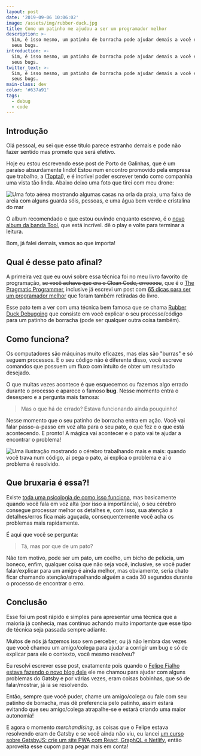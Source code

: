 ```yaml
---
layout: post
date: '2019-09-06 10:06:02'
image: /assets/img/rubber-duck.jpg
title: Como um patinho me ajudou a ser um programador melhor
description: >-
  Sim, é isso mesmo, um patinho de borracha pode ajudar demais a você encontrar
  seus bugs.
introduction: >-
  Sim, é isso mesmo, um patinho de borracha pode ajudar demais a você encontrar
  seus bugs.
twitter_text: >-
  Sim, é isso mesmo, um patinho de borracha pode ajudar demais a você encontrar
  seus bugs.
main-class: dev
color: '#637a91'
tags:
  - debug
  - code
---
```


## Introdução

Olá pessoal, eu sei que esse título parece estranho demais e pode não fazer sentido mas prometo que será efetivo.

Hoje eu estou escrevendo esse post de Porto de Galinhas, que é um paraíso absurdamente lindo! Estou num encontro promovido pela empresa que trabalho, a ([Toptal](https://www.toptal.com/)), e é incrível poder escrever tendo como companhia uma vista tão linda. Abaixo deixo uma foto que tirei com meu drone:

![Uma foto aérea mostrando algumas casas na orla da praia, uma faixa de areia com alguns guarda sóis, pessoas, e uma água bem verde e cristalina do mar](/assets/img/porto-de-galinhas.jpeg)

O album recomendado e que estou ouvindo enquanto escrevo, é o [novo album da banda Tool](https://open.spotify.com/album/7acEciVtnuTzmwKptkjth5?si=P4isRw-xSuOcVS1F26rPJA), que está incrível. dê o play e volte para terminar a leitura.

Bom, já falei demais, vamos ao que importa!

## Qual é desse pato afinal?

A primeira vez que eu ouvi sobre essa técnica foi no meu livro favorito de programação, ~~se você achava que era o Clean Code, erroooou~~, que é o [The Pragmatic Programmer](https://www.amazon.com.br/Pragmatic-Programmer-Journeyman-Master/dp/020161622X), inclusive já escrevi um post com [65 dicas para ser um programador melhor](https://willianjusten.com.br/65-dicas-para-ser-um-programador-melhor/) que foram também retiradas do livro.

Esse pato tem a ver com uma técnica bem famosa que se chama [Rubber Duck Debugging](https://rubberduckdebugging.com/) que consiste em você explicar o seu processo/código para um patinho de borracha (pode ser qualquer outra coisa também).

## Como funciona?

Os computadores são máquinas muito eficazes, mas elas são "burras" e só seguem processos. E o seu código não é diferente disso, você escreve comandos que possuem um fluxo com intuito de obter um resultado desejado.

O que muitas vezes acontece é que esquecemos ou fazemos algo errado durante o processo e aparece o famoso **bug**. Nesse momento entra o desespero e a pergunta mais famosa:

> Mas o que há de errado? Estava funcionando ainda pouquinho!

Nesse momento que o seu patinho de borracha entra em ação. Você vai falar passo-a-passo em voz alta para o seu pato, o que fez e o que está acontecendo. E pronto! A mágica vai acontecer e o pato vai te ajudar a encontrar o problema!

![Uma ilustração mostrando o cérebro trabalhando mais e mais: quando você trava num código, aí pega o pato, aí explica o problema e aí o problema é resolvido.](/assets/img/rubber-duck-magic.jpg)

## Que bruxaria é essa?!

Existe [toda uma psicologia de como isso funciona](https://www.thoughtfulcode.com/rubber-duck-debugging-psychology/), mas basicamente quando você fala em voz alta (por isso a importância), o seu cérebro consegue processar melhor os detalhes e, com isso, sua atenção a detalhes/erros fica mais aguçada, consequentemente você acha os problemas mais rapidamente.

É aqui que você se pergunta:

> Tá, mas por que de um pato?

Não tem motivo, pode ser um pato, um coelho, um bicho de pelúcia, um boneco, enfim, qualquer coisa que não seja você, inclusive, se você puder falar/explicar para um amigo é ainda melhor, mas obviamente, seria chato ficar chamando atenção/atrapalhando alguém a cada 30 segundos durante o processo de encontrar o erro.

## Conclusão

Esse foi um post rápido e simples para apresentar uma técnica que a maioria já conhecia, mas continuo achando muito importante que esse tipo de técnica seja passada sempre adiante.

Muitos de nós já fazemos isso sem perceber, ou já não lembra das vezes que você chamou um amigo/colega para ajudar a corrigir um bug e só de explicar para ele o contexto, você mesmo resolveu?

Eu resolvi escrever esse post, exatamente pois quando o [Felipe Fialho estava fazendo o novo blog dele](https://www.felipefialho.com/blog/como-foi-desenvolver-meu-novo-blog-usando-o-gatsbyjs/) ele me chamou para ajudar com alguns problemas do Gatsby e por várias vezes, eram coisas bobinhas, que só de falar/mostrar, já ia se resolvendo.

Então, sempre que você puder, chame um amigo/colega ou fale com seu patinho de borracha, mas dê preferencia pelo patinho, assim estará evitando que seu amigo/colega atrapalhe-se e estará criando uma maior autonomia!

E agora o momento _merchandising_, as coisas que o Felipe estava resolvendo eram de Gatsby e se você ainda não viu, eu lancei [um curso sobre GatsbyJS: crie um site PWA com React, GraphQL e Netlify](https://www.udemy.com/gatsby-crie-um-site-pwa-com-react-graphql-e-netlify-cms/?couponCode=PROMOFEV22), então aproveita esse cupom para pegar mais em conta!
